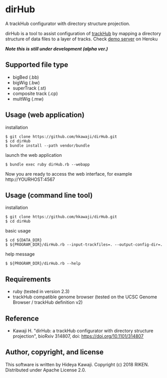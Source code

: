 dirHub
===
A trackHub configurator with directory structure projection.

dirHub is a tool to assist configuration of [trackHub](https://genome.ucsc.edu/goldenpath/help/trackDb/trackDbHub.html) by mapping a directory structure of data files to a layer of tracks. Check [demo server](http://dirHub.herokuapp.com) on Heroku

***Note this is still under development (alpha ver.)***

Supported file type
---

* bigBed (.bb)
* bigWig (.bw)
* superTrack (.st)
* composite track (.cp)
* multWig (.mw)


Usage (web application)
---

installation

```
$ git clone https://github.com/hkawaji/dirHub.git 
$ cd dirHub
$ bundle install --path vendor/bundle
```

launch the web application

```
$ bundle exec ruby dirHub.rb --webapp
```

Now you are ready to access the web interface, for example http://YOURHOST:4567


Usage (command line tool)
---

installation

```
$ git clone https://github.com/hkawaji/dirHub.git 
$ cd dirHub
```


basic usage

```
$ cd ${DATA_DIR}
$ ${PROGRAM_DIR}/dirHub.rb --input-trackfiles=. --output-config-dir=.
```

help message

```
$ ${PROGRAM_DIR}/dirHub.rb --help
```


Requirements
---
* ruby (tested in version 2.3)
* trackHub compatible genome browser (tested on the UCSC Genome Browser / trackHub definition v2)

Reference
---
* Kawaji H. "dirHub: a trackHub configurator with directory structure projection", bioRxiv 314807, doi: https://doi.org/10.1101/314807

Author, copyright, and license
---
This software is written by Hideya Kawaji. Copyright (c) 2018 RIKEN.
Distributed under Apache License 2.0.
